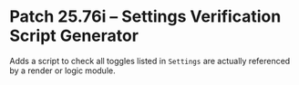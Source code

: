 # Patch 25.76i – Settings Verification Script Generator

Adds a script to check all toggles listed in `Settings` are actually referenced by a render or logic module.
